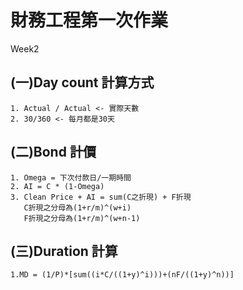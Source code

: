 # 財務工程第一次作業
  

Week2 

## (一)Day count 計算方式 ##
    1. Actual / Actual <- 實際天數
    2. 30/360 <- 每月都是30天


## (二)Bond 計價 ##
    1. Omega = 下次付款日/一期時間
    2. AI = C * (1-Omega)
    3. Clean Price + AI = sum(C之折現) + F折現
       C折現之分母為(1+r/m)^(w+i)
       F折現之分母為(1+r/m)^(w+n-1)
       
## (三)Duration 計算 ##
    1.MD = (1/P)*[sum((i*C/((1+y)^i)))+(nF/((1+y)^n))]

